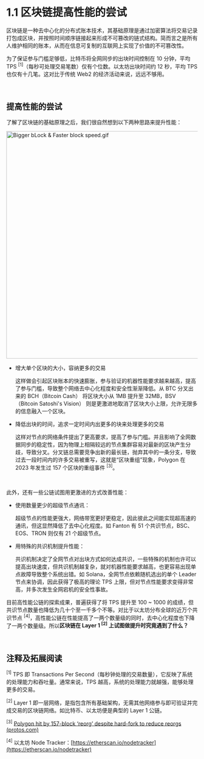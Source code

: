 # 1.1 区块链提高性能的尝试

区块链是一种去中心化的分布式账本技术，其基础原理是通过加密算法将交易记录打包成区块，并按照时间顺序链接起来形成不可篡改的链式结构。简而言之是所有人维护相同的账本，从而在信息可复制的互联网上实现了价值的不可篡改性。

为了保证参与门槛足够低，比特币将全网同步的出块时间控制在 10 分钟，平均 TPS <sup>[1]</sup>（每秒可处理交易笔数）仅有个位数。以太坊出块时间约 12 秒，平均 TPS 也仅有十几笔。这对比于传统 Web2 的经济活动来说，远远不够用。

&nbsp; 

## 提高性能的尝试

了解了区块链的基础原理之后，我们很自然想到以下两种思路来提升性能：

<img src="https://cdn.myfirst.io/layer2/assets/1.1.1.gif" width="600px" alt="Bigger bLock & Faster block speed.gif" />


*   增大单个区块的大小，容纳更多的交易

    这样做会引起区块账本的快速膨胀，参与验证的机器性能要求越来越高，提高了参与门槛，导致整个网络去中心化程度和安全性渐渐降低。从 BTC 分叉出来的 BCH（Bitcoin Cash） 将区块大小从 1MB 提升至 32MB，BSV（Bitcoin Satoshi's Vision） 则是更激进地取消了区块大小上限，允许无限多的信息融入一个区块。

*   降低出块的时间，追求一定时间内出更多的块来处理更多的交易

    这样对节点的网络条件提出了更高要求，提高了参与门槛。并且影响了全网数据同步的稳定性，因为物理上相隔较远的节点集群容易对最新的区块产生分歧，导致分叉。分叉链总需要竞争出新的最长链，抛弃其中的一条分支，导致过去一段时间内的许多交易被重写，这就是“区块重组”现象，Polygon 在 2023 年发生过 157 个区块的重组事件 <sup>[3]</sup>。

&nbsp; 

此外，还有一些公链试图用更激进的方式改善性能：

*   使用数量更少的超级节点通讯：

    超级节点的性能更强大，网络带宽更好更稳定，因此彼此之间能实现超高速的通讯，但这显然降低了去中心化程度。如 Fanton 有 51 个共识节点，BSC、EOS、TRON 则仅有 21 个超级节点。

*   用特殊的共识机制提升性能：

    共识机制决定了全网节点对出块方式如何达成共识，一些特殊的机制也许可以提高出块速度，但共识机制越复杂，就对机器性能要求越高，也更容易出现单点故障导致整个系统出错。如 Solana，全网节点依赖随机选出的单个 Leader 节点来协调，因此获得了极高的理论 TPS 上限，但对节点性能要求变得非常高，并多次发生全网宕机的安全性事故。

目前高性能公链的探索成果，普遍获得了将 TPS 提升至 100 \~ 1000 的成绩，但共识节点数量也降低为几十个至一千多个不等。对比于以太坊分布全球的近万个共识节点 <sup>[4]</sup>，高性能公链在性能提高了一两个数量级的同时，去中心化程度也下降了一两个数量级。所以**区块链在 Layer 1 <sup>[2]</sup> 上试图做提升时究竟遇到了什么？**

&nbsp; 
## 注释及拓展阅读
<sup>[1]</sup> TPS 即 Transactions Per Second（每秒钟处理的交易数量），它反映了系统的处理能力和吞吐量。通常来说，TPS 越高，系统的处理能力就越强，能够处理更多的交易。

<sup>[2]</sup> Layer 1 即一层网络，是指包含所有基础架构，无需其他网络参与即可验证并完成交易的区块链网络。如比特币、以太坊便是典型的 Layer 1 公链。

<sup>[3]</sup> [Polygon hit by 157-block ‘reorg’ despite hard-fork to reduce reorgs (protos.com)](https://protos.com/polygon-hit-by-157-block-reorg-despite-hard-fork-to-reduce-reorgs/)

<sup>[4]</sup> 以太坊 Node Tracker：[https://etherscan.io/nodetracker](https://etherscan.io/nodetracker)

<GithubAvatar owner='lxdao-official' repo='myfirstlayer2-frontend' path='mdx/zh/1.1-attempts-for-improvement.md' />

<EditChapter url='https://github.com/lxdao-official/myfirstlayer2-frontend/blob/main/mdx/zh/1.1-attempts-for-improvement.md' />

